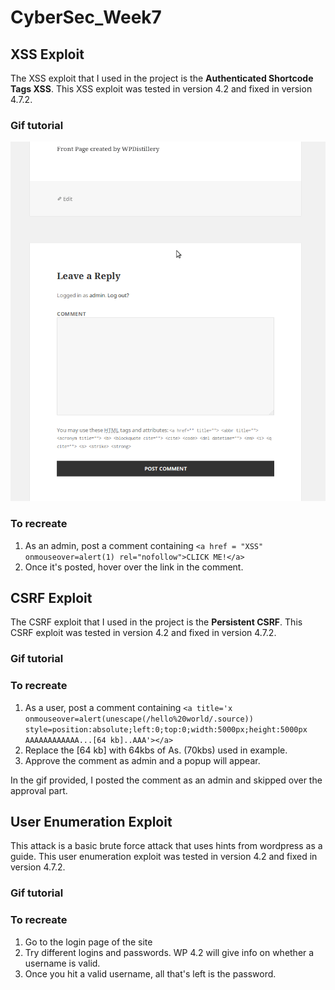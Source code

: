 # CyberSec_Week7

## XSS Exploit
The XSS exploit that I used in the project is the __Authenticated Shortcode Tags XSS__. This XSS exploit was tested in version 4.2 and fixed in version 4.7.2. 

### Gif tutorial
<img src='https://raw.githubusercontent.com/vhong000/CyberSec_Week7/master/xss-exploit.gif'/>

### To recreate
1. As an admin, post a comment containing
`<a href = "XSS" onmouseover=alert(1) rel="nofollow">CLICK ME!</a>`
2. Once it's posted, hover over the link in the comment.

## CSRF Exploit
The CSRF exploit that I used in the project is the __Persistent CSRF__. This CSRF exploit was tested in version 4.2 and fixed in version 4.7.2.

### Gif tutorial

### To recreate
1. As a user, post a comment containing
`<a title='x onmouseover=alert(unescape(/hello%20world/.source)) style=position:absolute;left:0;top:0;width:5000px;height:5000px  AAAAAAAAAAAA...[64 kb]..AAA'></a>`
2. Replace the [64 kb] with 64kbs of As. (70kbs) used in example.
3. Approve the comment as admin and a popup will appear. 

In the gif provided, I posted the comment as an admin and skipped over the approval part.

## User Enumeration Exploit
This attack is a basic brute force attack that uses hints from wordpress as a guide. This user enumeration exploit was tested in version 4.2 and fixed in version 4.7.2. 

### Gif tutorial

### To recreate
1. Go to the login page of the site
2. Try different logins and passwords. WP 4.2 will give info on whether a username is valid.
3. Once you hit a valid username, all that's left is the password.
